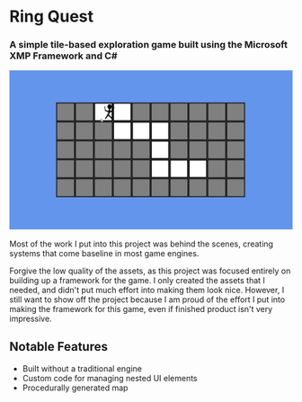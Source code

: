 # Ring Quest

### A simple tile-based exploration game built using the Microsoft XMP Framework and C#

![Ring Quest Gif](/RingQuest_Gif.gif)

Most of the work I put into this project was behind the scenes, creating systems that come baseline in most game engines.

Forgive the low quality of the assets, as this project was focused entirely on building up a framework for the game. I only created the assets that I needed, and didn't put much effort into making them look nice. However, I still want to show off the project because I am proud of the effort I put into making the framework for this game, even if finished product isn't very impressive.

## Notable Features
- Built without a traditional engine
- Custom code for managing nested UI elements
- Procedurally generated map
